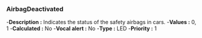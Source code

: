 
### AirbagDeactivated

-**Description :** Indicates the status of the safety airbags in cars.
-**Values :** 0, 1
-**Calculated :** No
-**Vocal alert :** No
-**Type :** LED
-**Priority :** 1




